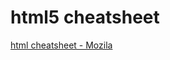 # html5 cheatsheet

[html cheatsheet - Mozila](https://developer.mozilla.org/en-US/docs/Web/HTML/Element)
